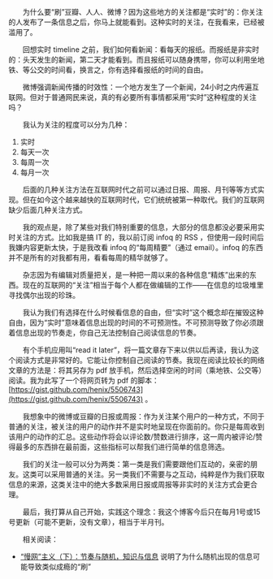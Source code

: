 　　为什么要“刷”豆瓣、人人、微博？因为这些地方的关注都是“实时”的：你关注的人发布了一条信息之后，你马上就能看到。这种实时的关注，在我看来，已经被滥用了。

　　回想实时 timeline 之前，我们如何看新闻：看每天的报纸。而报纸是非实时的：头天发生的新闻，第二天才能看到。而且报纸可以随身携带，你可以利用坐地铁、等公交的时间看，换言之，你有选择看报纸的时间的自由。

　　微博强调新闻传播的时效性：一个地方发生了一个新闻，24小时之内传遍互联网。但对于普通网民来说，真的有必要所有事情都采用“实时”这种程度的关注吗？

　　我认为关注的程度可以分为几种：

1. 实时
2. 每天一次
3. 每周一次
4. 每月一次

　　后面的几种关注方法在互联网时代之前可以通过日报、周报、月刊等等方式实现。但在如今这个越来越快的互联网时代，它们统统被第一种取代。我们的互联网缺少后面几种关注方式。

　　我的观点是，除了某些对我们特别重要的信息，大部分的信息都没必要采用实时关注的方式。比如我是搞 IT 的，我以前订阅 infoq 的 RSS ，但使用一段时间后我嫌内容更新太快，于是我改看 infoq 的“每周精要”（通过 email）。infoq 的东西并不是所有的对我都有用，看看每周的精华就够了。

　　杂志因为有编辑对质量把关，是一种把一周以来的各种信息“精炼”出来的东西。现在的互联网的“关注”相当于每个人都在做编辑的工作——在信息的垃圾堆里寻找偶尔出现的珍珠。

　　我认为我们有选择在什么时候看信息的自由，但“实时”这个概念却在摧毁这种自由，因为“实时”意味着信息出现的时间的不可预测性。不可预测导致了你必须跟着信息出现的节奏走，你自己无法控制自己阅读信息的节奏。

　　有个手机应用叫“read it later”，将一篇文章存下来以供以后再读，我认为这个阅读方式是非常好的。它能让你控制自己阅读的节奏。我现在阅读比较长的网络文章的方法是：将其另存为 pdf 放手机，然后选择空闲的时间（乘地铁、公交等）阅读。我为此写了一个将网页转为 pdf 的脚本：[https://gist.github.com/henix/5506743](https://gist.github.com/henix/5506743) 。

　　我想象中的微博或豆瓣的日报或周报：作为关注某个用户的一种方式，不同于普通的关注，被关注的用户的动作并不是实时地呈现在你面前的。你只是每周收到该用户的动作的汇总。这些动作将会以评论数/赞数进行排序，这一周内被评论/赞得最多的东西排在最前面，这些指标可以帮我们进行简单的信息筛选。

　　我们的关注一般可以分为两类：第一类是我们需要跟他们互动的，亲密的朋友。这类可以采用普通的关注。另一类我们不需要与之互动，纯粹是作为我们获取信息的来源，这类关注中的绝大多数采用日报或周报等非实时的关注方式会更合理。

　　最后，我打算从自己开始，实践这个理念：我这个博客今后只在每月1号或15号更新（可能不更新，没有文章），相当于半月刊。

　　相关阅读：

* [“慢网”主义（下）：节奏与随机，知识与信息](http://www.36kr.com/p/202323) 说明了为什么随机出现的信息可能导致类似成瘾的“刷”
